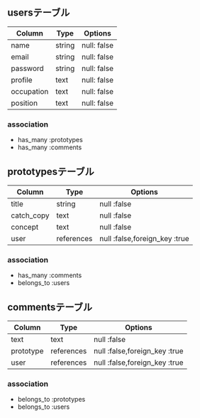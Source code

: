 ## usersテーブル
|Column     |Type        |Options     |
|-----------|------------|------------|
|name       | string     |null: false |
|email      | string     |null: false |
|password   |string      |null: false | 
|profile    |text        |null: false |
|occupation |text        |null: false |
|position   |text        |null: false |

### association
- has_many :prototypes
- has_many :comments

## prototypesテーブル
|Column     |Type        |Options                      |
|-----------|------------|-----------------------------|
|title      |string      |null :false                  | 
|catch_copy |text        |null :false                  |
|concept    |text        |null :false                  |
|user       |references  |null :false,foreign_key :true|

### association
- has_many :comments
- belongs_to :users


## commentsテーブル
|Column     |Type        |Options                      |
|-----------|------------|-----------------------------|
|text       |text        |null :false                  | 
|prototype  |references  |null :false,foreign_key :true|
|user       |references  |null :false,foreign_key :true|

### association
- belongs_to :prototypes
- belongs_to :users